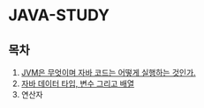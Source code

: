 JAVA-STUDY
===
## 목차
1. [JVM은 무엇이며 자바 코드는 어떻게 실행하는 것인가.](https://github.com/dbgusrb12/Java-Study/tree/master/1.JVM)
2. [자바 데이터 타입, 변수 그리고 배열](https://github.com/dbgusrb12/Java-Study/tree/master/2.DataType,Variable,Array)
3. 연산자

[comment]: <> (3. [연산자]&#40;https://github.com/dbgusrb12/Java-Study/tree/master/3.Operator&#41;)
